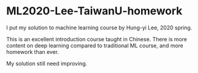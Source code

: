 # ML2020-Lee-TaiwanU-homework
I put my solution to machine learning course by Hung-yi Lee, 2020 spring.

This is an excellent introduction course taught in Chinese. There is more content on deep learning compared to traditional ML course, and more homework than ever.

My solution still need improving.
